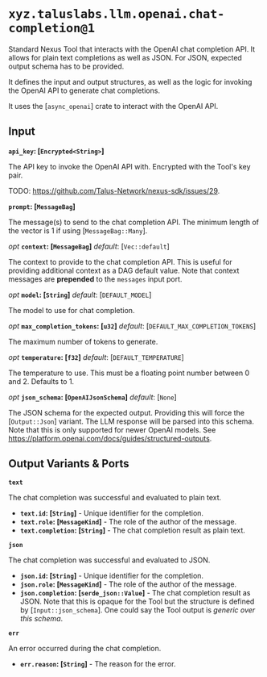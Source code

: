 # `xyz.taluslabs.llm.openai.chat-completion@1`

Standard Nexus Tool that interacts with the OpenAI chat completion API. It allows for plain text completions as well as JSON. For JSON, expected output schema has to be provided.

It defines the input and output structures, as well as the logic for invoking the OpenAI API to generate chat completions.

It uses the [`async_openai`] crate to interact with the OpenAI API.

## Input

**`api_key`: [`Encrypted<String>`]**

The API key to invoke the OpenAI API with. Encrypted with the Tool's key pair.

TODO: <https://github.com/Talus-Network/nexus-sdk/issues/29>.

**`prompt`: [`MessageBag`]**

The message(s) to send to the chat completion API. The minimum length of the vector is 1 if using [`MessageBag::Many`].

_opt_ **`context`: [`MessageBag`]** _default_: [`Vec::default`]

The context to provide to the chat completion API. This is useful for providing additional context as a DAG default value. Note that context messages are **prepended** to the `messages` input port.

_opt_ **`model`: [`String`]** _default_: [`DEFAULT_MODEL`]

The model to use for chat completion.

_opt_ **`max_completion_tokens`: [`u32`]** _default_: [`DEFAULT_MAX_COMPLETION_TOKENS`]

The maximum number of tokens to generate.

_opt_ **`temperature`: [`f32`]** _default_: [`DEFAULT_TEMPERATURE`]

The temperature to use. This must be a floating point number between 0 and 2. Defaults to 1.

_opt_ **`json_schema`: [`OpenAIJsonSchema`]** _default_: [`None`]

The JSON schema for the expected output. Providing this will force the [`Output::Json`] variant. The LLM response will be parsed into this schema. Note that this is only supported for newer OpenAI models. See <https://platform.openai.com/docs/guides/structured-outputs>.

## Output Variants & Ports

**`text`**

The chat completion was successful and evaluated to plain text.

- **`text.id`: [`String`]** - Unique identifier for the completion.
- **`text.role`: [`MessageKind`]** - The role of the author of the message.
- **`text.completion`: [`String`]** - The chat completion result as plain text.

**`json`**

The chat completion was successful and evaluated to JSON.

- **`json.id`: [`String`]** - Unique identifier for the completion.
- **`json.role`: [`MessageKind`]** - The role of the author of the message.
- **`json.completion`: [`serde_json::Value`]** - The chat completion result as JSON. Note that this is opaque for the Tool but the structure is defined by [`Input::json_schema`]. One could say the Tool output is _generic over this schema_.

**`err`**

An error occurred during the chat completion.

- **`err.reason`: [`String`]** - The reason for the error.

